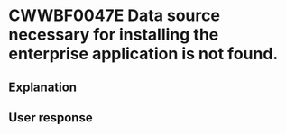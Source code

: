 # CWWBF0047E Data source necessary for installing the enterprise application is not found.

## Explanation

## User response
